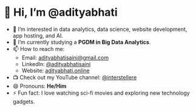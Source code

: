 # 👋 Hi, I’m @adityabhati

- 👀 I’m interested in data analytics, data science, website development, app hosting, and AI.  
- 🌱 I’m currently studying a **PGDM in Big Data Analytics**.  
- 📫 How to reach me:  
  - Email: [adityabhatisaini@gmail.com](mailto:adityabhatisaini@gmail.com)  
  - LinkedIn: [@adityabhatisaini](https://www.linkedin.com/in/adityabhatisaini)  
  - Website: [adityabhati.online](https://www.adityabhati.online)  
- 📺 Check out my YouTube channel: [@interstellere](https://www.youtube.com/@interstellere)  
- 😄 Pronouns: **He/Him**  
- ⚡ Fun fact: I love watching sci-fi movies and exploring new technology gadgets.  
